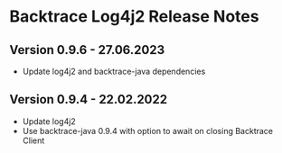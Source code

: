 # Backtrace Log4j2 Release Notes

## Version 0.9.6 - 27.06.2023
- Update log4j2 and backtrace-java dependencies

## Version 0.9.4 - 22.02.2022
- Update log4j2
- Use backtrace-java 0.9.4 with option to await on closing Backtrace Client
